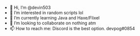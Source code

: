 - 👋 Hi, I’m @devin503
- 👀 I’m interested in random scripts lol
- 🌱 I’m currently learning Java and Haxe/Flixel
- 💞️ I’m looking to collaborate on nothing atm
- 📫 How to reach me: Discord is the best option. devpog#0854

<!---
devin503/devin503 is a ✨ special ✨ repository because its `README.md` (this file) appears on your GitHub profile.
You can click the Preview link to take a look at your changes.
--->
